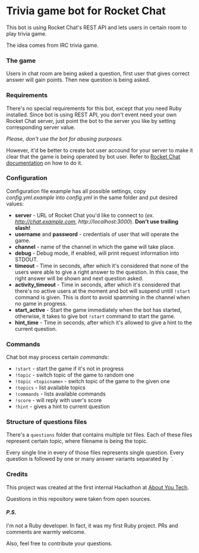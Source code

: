 # Trivia game bot for Rocket Chat

This bot is using Rocket Chat's REST API and lets users in certain room to play trivia game.

The idea comes from IRC trivia game.

### The game

Users in chat room are being asked a question, first user that gives correct answer will gain points. Then new question is being asked.

### Requirements

There's no special requirements for this bot, except that you need Ruby installed. Since bot is using REST API, you don't event need your own Rocket Chat server, just point the bot to the server you like by setting corresponding server value.

_Please, don't use the bot for abusing purposes._

However, it'd be better to create bot user accound for your server to make it clear that the game is being operated by bot user. Refer to [Rocket Chat documentation](https://rocket.chat/docs/bots/) on how to do it.

### Configuration

Configuration file example has all possible settings, copy _config.yml.example_ into _config.yml_ in the same folder and put desired values:

* **server** - URL of Rocket Chat you'd like to connect to (_ex. http://chat.example.com, http://localhost:3000_). **Don't use trailing slash!**
* **username** and **password** - credentials of user that will operate the game.
* **channel** - name of the channel in which the game will take place.
* **debug** - Debug mode, if enabled, will print request information into STDOUT.
* **timeout** - Time in seconds, after which it's considered that none of the users were able to give a right answer to the question. In this case, the right answer will be shown and next question asked.
* **activity_timeout** - Time in seconds, after which it's considered that there's no active users at the moment and bot will suspend untill `!start` command is given. This is dont to avoid spamming in the channel when no game in progress.
* **start_active** - Start the game immediately when the bot has started, otherwise, it takes to give bot `!start` command to start the game.
* **hint_time** - Time in seconds, after which it's allowed to give a hint to the current question.

### Commands

Chat bot may process certain _commands_:

* `!start` - start the game if it's not in progress
* `!topic` - switch topic of the game to random one
* `!topic <topicname>` - switch topic of the game to the given one
* `!topics` - list available topics
* `!commands` - lists available commands
* `!score` - will reply with user's score
* `!hint` - gives a hint to current question

### Structure of questions files

There's a `questions` folder that contains multiple _txt_ files.
Each of these files represent certain topic, where filename is being the topic.

Every single line in every of those files represents single question.
Every question is followed by one or many answer variants separated by _`_.

### Credits

This project was created at the first internal Hackathon at [About You Tech](https://medium.com/about-developer-blog).

Questions in this repository were taken from open sources.

#### _P.S._

I'm not a Ruby developer. In fact, it was my first Ruby project. PRs and comments are warmly welcome.

Also, feel free to contribute your questions.
